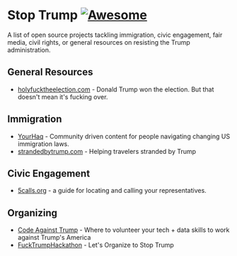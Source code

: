 # Stop Trump [![Awesome](https://cdn.rawgit.com/sindresorhus/awesome/d7305f38d29fed78fa85652e3a63e154dd8e8829/media/badge.svg)](https://github.com/sindresorhus/awesome)

A list of open source projects tackling immigration, civic engagement, fair media, civil rights, or general resources on resisting the Trump administration.

## General Resources

- [holyfucktheelection.com](https://github.com/csb324/holyfucktheelectionistomorrow) - Donald Trump won the election. But that doesn't mean it's fucking over.

## Immigration

- [YourHaq](https://github.com/aymannadeem/yourhaq) - Community driven content for people navigating changing US immigration laws.
- [strandedbytrump.com](https://github.com/RichardLitt/stranded-by-trump) - Helping travelers stranded by Trump

## Civic Engagement

- [5calls.org](https://github.com/5calls/5calls) - a guide for locating and calling your representatives.

## Organizing

- [Code Against Trump](https://github.com/katerabinowitz/Code-Against-Trump) - Where to volunteer your tech + data skills to work against Trump's America
- [FuckTrumpHackathon](https://github.com/kscottz/FuckTrumpHackathon) - Let's Organize to Stop Trump
